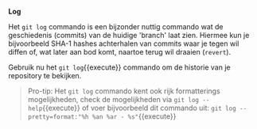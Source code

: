 **Log**

Het `git log` commando is een bijzonder nuttig commando wat de geschiedenis (commits) van de huidige 'branch' laat zien. Hiermee kun je bijvoorbeeld SHA-1 hashes achterhalen van commits waar je tegen wil diffen of, wat later aan bod komt, naartoe terug wil draaien (`revert`).

Gebruik nu het ```git log```{{execute}} commando om de historie van je repository te bekijken.

> Pro-tip: Het `git log` commando kent ook rijk formatterings mogelijkheden, check de mogelijkheden via ```git log --help```{{execute}} of voer bijvoorbeeld dit commando uit: ```git log --pretty=format:"%h %an %ar - %s"```{{execute}}